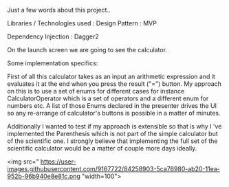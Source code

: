 Just a few words about this project..


Libraries / Technologies used :
Design Pattern : MVP 
 
Dependency Injection : Dagger2




On the launch screen we are going to see the calculator.


Some implementation specifics:

First of all this calculator takes as an input an arithmetic expression and it evaluates it at the end when
you press the result ("=") button. My approach on this is to use a set of enums for different cases for instance
CalculatorOperator which is a set of operators and a different enum for numbers etc. A list of those Enums
declared in the presenter drives the UI so any re-arrange of calculator's buttons is possible in a matter of minutes.

Additionally I wanted to test if my approach is extensible so that is why I 've implemented the Parenthesis
which is not part of the simple calculator but of the scientific one. I strongly believe that implementing the
full set of the scientific calculator would be a matter of couple more days ideally.



<img src=" https://user-images.githubusercontent.com/9167722/84258903-5ca76980-ab20-11ea-952b-96b940e8e81c.png  "width=100">
